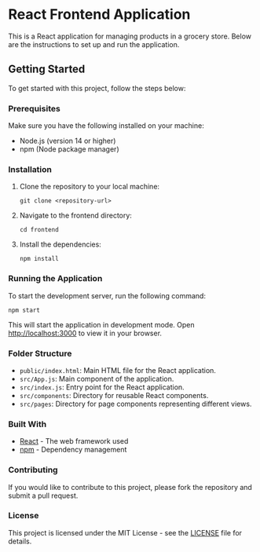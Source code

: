 # React Frontend Application

This is a React application for managing products in a grocery store. Below are the instructions to set up and run the application.

## Getting Started

To get started with this project, follow the steps below:

### Prerequisites

Make sure you have the following installed on your machine:

- Node.js (version 14 or higher)
- npm (Node package manager)

### Installation

1. Clone the repository to your local machine:

   ```
   git clone <repository-url>
   ```

2. Navigate to the frontend directory:

   ```
   cd frontend
   ```

3. Install the dependencies:

   ```
   npm install
   ```

### Running the Application

To start the development server, run the following command:

```
npm start
```

This will start the application in development mode. Open [http://localhost:3000](http://localhost:3000) to view it in your browser.

### Folder Structure

- `public/index.html`: Main HTML file for the React application.
- `src/App.js`: Main component of the application.
- `src/index.js`: Entry point for the React application.
- `src/components`: Directory for reusable React components.
- `src/pages`: Directory for page components representing different views.

### Built With

- [React](https://reactjs.org/) - The web framework used
- [npm](https://www.npmjs.com/) - Dependency management

### Contributing

If you would like to contribute to this project, please fork the repository and submit a pull request.

### License

This project is licensed under the MIT License - see the [LICENSE](LICENSE) file for details.